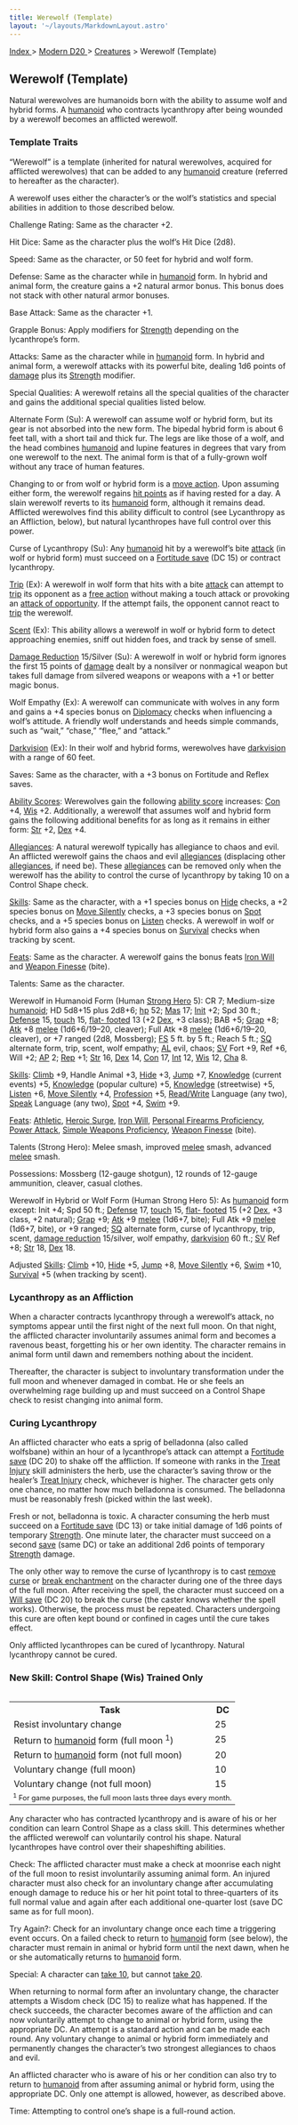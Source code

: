 ```yaml
---
title: Werewolf (Template)
layout: '~/layouts/MarkdownLayout.astro'
---
```


[ Index ](/) > [ Modern D20 ](/modern.d20.srd) > [Creatures](/modern.d20.srd/creatures) > Werewolf (Template)

## Werewolf (Template)

Natural werewolves are humanoids born with the ability to assume wolf and
hybrid forms. A [humanoid](/modern.d20.srd/creature.types/humanoid) who
contracts lycanthropy after being wounded by a werewolf becomes an afflicted
werewolf.

### Template Traits

“Werewolf” is a template (inherited for natural werewolves, acquired for
afflicted werewolves) that can be added to any
[humanoid](/modern.d20.srd/creature.types/humanoid) creature (referred to
hereafter as the character).

A werewolf uses either the character’s or the wolf’s statistics and special
abilities in addition to those described below.

Challenge Rating: Same as the character +2.

Hit Dice: Same as the character plus the wolf’s Hit Dice (2d8).

Speed: Same as the character, or 50 feet for hybrid and wolf form.

Defense: Same as the character while in
[humanoid](/modern.d20.srd/creature.types/humanoid) form. In hybrid and animal
form, the creature gains a +2 natural armor bonus. This bonus does not stack
with other natural armor bonuses.

Base Attack: Same as the character +1.

Grapple Bonus: Apply modifiers for
[Strength](/modern.d20.srd/basics/ability.scores) depending on the
lycanthrope’s form.

Attacks: Same as the character while in
[humanoid](/modern.d20.srd/creature.types/humanoid) form. In hybrid and animal
form, a werewolf attacks with its powerful bite, dealing 1d6 points of
[damage](/modern.d20.srd/combat/damage) plus its
[Strength](/modern.d20.srd/basics/ability.scores) modifier.

Special Qualities: A werewolf retains all the special qualities of the
character and gains the additional special qualities listed below.

Alternate Form (Su): A werewolf can assume wolf or hybrid form, but its gear
is not absorbed into the new form. The bipedal hybrid form is about 6 feet
tall, with a short tail and thick fur. The legs are like those of a wolf, and
the head combines [humanoid](/modern.d20.srd/creature.types/humanoid) and
lupine features in degrees that vary from one werewolf to the next. The animal
form is that of a fully-grown wolf without any trace of human features.

Changing to or from wolf or hybrid form is a [move action](/modern.d20.srd/combat/move.actions). Upon assuming either form, the
werewolf regains [hit points](/modern.d20.srd/combat/hit.points) as if having
rested for a day. A slain werewolf reverts to its
[humanoid](/modern.d20.srd/creature.types/humanoid) form, although it remains
dead. Afflicted werewolves find this ability difficult to control (see
Lycanthropy as an Affliction, below), but natural lycanthropes have full
control over this power.

Curse of Lycanthropy (Su): Any
[humanoid](/modern.d20.srd/creature.types/humanoid) hit by a werewolf’s bite
[attack](/modern.d20.srd/combat/attack.roll) (in wolf or hybrid form) must
succeed on a [Fortitude save](/modern.d20.srd/basics/saving.throws) (DC 15) or
contract lycanthropy.

[Trip](/modern.d20.srd/combat/trip) (Ex): A werewolf in wolf form that hits
with a bite [attack](/modern.d20.srd/combat/attack.roll) can attempt to
[trip](/modern.d20.srd/combat/trip) its opponent as a [free action](/modern.d20.srd/combat/action.types) without making a touch attack or
provoking an [attack of opportunity](/modern.d20.srd/combat/attacks.of.opportunity). If the attempt
fails, the opponent cannot react to [trip](/modern.d20.srd/combat/trip) the
werewolf.

[Scent](/modern.d20.srd/special.abilities/scent) (Ex): This ability allows a
werewolf in wolf or hybrid form to detect approaching enemies, sniff out
hidden foes, and track by sense of smell.

[Damage Reduction](/modern.d20.srd/special.abilities/damage.reduction)
15/Silver (Su): A werewolf in wolf or hybrid form ignores the first 15 points
of [damage](/modern.d20.srd/combat/damage) dealt by a nonsilver or nonmagical
weapon but takes full damage from silvered weapons or weapons with a +1 or
better magic bonus.

Wolf Empathy (Ex): A werewolf can communicate with wolves in any form and
gains a +4 species bonus on [Diplomacy](/modern.d20.srd/skills/diplomacy)
checks when influencing a wolf’s attitude. A friendly wolf understands and
heeds simple commands, such as “wait,” “chase,” “flee,” and “attack.”

[Darkvision](/modern.d20.srd/special.abilities/darkvision) (Ex): In their wolf
and hybrid forms, werewolves have
[darkvision](/modern.d20.srd/special.abilities/darkvision) with a range of 60
feet.

Saves: Same as the character, with a +3 bonus on Fortitude and Reflex saves.

[Ability Scores](/modern.d20.srd/basics/ability.scores): Werewolves gain the
following [ability score](/modern.d20.srd/basics/ability.scores) increases:
[Con](/modern.d20.srd/basics/ability.scores) +4,
[Wis](/modern.d20.srd/basics/ability.scores) +2. Additionally, a werewolf that
assumes wolf and hybrid form gains the following additional benefits for as
long as it remains in either form:
[Str](/modern.d20.srd/basics/ability.scores) +2,
[Dex](/modern.d20.srd/basics/ability.scores) +4.

[Allegiances](/modern.d20.srd/basics/allegiances): A natural werewolf
typically has allegiance to chaos and evil. An afflicted werewolf gains the
chaos and evil [allegiances](/modern.d20.srd/basics/allegiances) (displacing
other [allegiances](/modern.d20.srd/basics/allegiances), if need be). These
[allegiances](/modern.d20.srd/basics/allegiances) can be removed only when the
werewolf has the ability to control the curse of lycanthropy by taking 10 on a
Control Shape check.

[Skills](/modern.d20.srd/skills): Same as the character, with a +1 species
bonus on [Hide](/modern.d20.srd/skills/hide) checks, a +2 species bonus on
[Move Silently](/modern.d20.srd/skills/move.silently) checks, a +3 species
bonus on [Spot](/modern.d20.srd/skills/spot) checks, and a +5 species bonus on
[Listen](/modern.d20.srd/skills/listen) checks. A werewolf in wolf or hybrid
form also gains a +4 species bonus on
[Survival](/modern.d20.srd/skills/survival) checks when tracking by scent.

[Feats](/modern.d20.srd/feats): Same as the character. A werewolf gains the
bonus feats [Iron Will](/modern.d20.srd/feats/iron.will) and [Weapon Finesse](/modern.d20.srd/feats/weapon.finesse) (bite).

Talents: Same as the character.

Werewolf in Humanoid Form (Human [Strong Hero](/modern.d20.srd/classes/basic/strong.hero) 5): CR 7; Medium-size
[humanoid](/modern.d20.srd/creature.types/humanoid); HD 5d8+15 plus 2d8+6;
[hp](/modern.d20.srd/combat/hit.points) 52;
[Mas](/modern.d20.srd/creatures/creature.overview) 17;
[Init](/modern.d20.srd/combat/initiative) +2; Spd 30 ft.;
[Defense](/modern.d20.srd/combat/defense) 15,
[touch](/modern.d20.srd/combat/attack.actions) 15, [flat- footed](/modern.d20.srd/combat/surprise) 13 (+2
[Dex](/modern.d20.srd/basics/ability.scores), +3 class); BAB +5;
[Grap](/modern.d20.srd/combat/grapple) +8;
[Atk](/modern.d20.srd/combat/attack.roll) +8
[melee](/modern.d20.srd/combat/attack.roll) (1d6+6/19–20, cleaver); Full Atk
+8 [melee](/modern.d20.srd/combat/attack.roll) (1d6+6/19–20, cleaver), or +7
ranged (2d8, Mossberg); [FS](/modern.d20.srd/creatures/creature.overview) 5
ft. by 5 ft.; Reach 5 ft.; [SQ](/modern.d20.srd/creatures/creature.overview)
alternate form, trip, scent, wolf empathy;
[AL](/modern.d20.srd/basics/allegiances) evil, chaos;
[SV](/modern.d20.srd/basics/saving.throws) Fort +9, Ref +6, Will +2;
[AP](/modern.d20.srd/creatures/creature.overview) 2;
[Rep](/modern.d20.srd/creatures/creature.overview) +1;
[Str](/modern.d20.srd/basics/ability.scores) 16,
[Dex](/modern.d20.srd/basics/ability.scores) 14,
[Con](/modern.d20.srd/basics/ability.scores) 17,
[Int](/modern.d20.srd/basics/ability.scores) 12,
[Wis](/modern.d20.srd/basics/ability.scores) 12,
[Cha](/modern.d20.srd/basics/ability.scores) 8.

[Skills](/modern.d20.srd/skills): [Climb](/modern.d20.srd/skills/climb) +9,
Handle Animal +3, [Hide](/modern.d20.srd/skills/hide) +3,
[Jump](/modern.d20.srd/skills/jump) +7,
[Knowledge](/modern.d20.srd/skills/knowledge) (current events) +5,
[Knowledge](/modern.d20.srd/skills/knowledge) (popular culture) +5,
[Knowledge](/modern.d20.srd/skills/knowledge) (streetwise) +5,
[Listen](/modern.d20.srd/skills/listen) +6, [Move Silently](/modern.d20.srd/skills/move.silently) +4,
[Profession](/modern.d20.srd/skills/profession) +5,
[Read/Write](/modern.d20.srd/skills/read.write.language) Language (any two),
[Speak](/modern.d20.srd/skills/speak.language) Language (any two),
[Spot](/modern.d20.srd/skills/spot) +4, [Swim](/modern.d20.srd/skills/swim)
+9.

[Feats](/modern.d20.srd/feats): [Athletic](/modern.d20.srd/feats/athletic),
[Heroic Surge](/modern.d20.srd/feats/heroic.surge), [Iron Will](/modern.d20.srd/feats/iron.will), [Personal Firearms Proficiency](/modern.d20.srd/feats/personal.firearms.proficiency), [Power Attack](/modern.d20.srd/feats/power.attack), [Simple Weapons Proficiency](/modern.d20.srd/feats/simple.weapons.proficiency), [Weapon Finesse](/modern.d20.srd/feats/weapon.finesse) (bite).

Talents (Strong Hero): Melee smash, improved
[melee](/modern.d20.srd/combat/attack.roll) smash, advanced
[melee](/modern.d20.srd/combat/attack.roll) smash.

Possessions: Mossberg (12-gauge shotgun), 12 rounds of 12-gauge ammunition,
cleaver, casual clothes.

Werewolf in Hybrid or Wolf Form (Human Strong Hero 5): As
[humanoid](/modern.d20.srd/creature.types/humanoid) form except: Init +4; Spd
50 ft.; [Defense](/modern.d20.srd/combat/defense) 17,
[touch](/modern.d20.srd/combat/attack.actions) 15, [flat- footed](/modern.d20.srd/combat/surprise) 15 (+2
[Dex](/modern.d20.srd/basics/ability.scores), +3 class, +2 natural);
[Grap](/modern.d20.srd/combat/grapple) +9;
[Atk](/modern.d20.srd/combat/attack.roll) +9
[melee](/modern.d20.srd/combat/attack.roll) (1d6+7, bite); Full Atk +9
[melee](/modern.d20.srd/combat/attack.roll) (1d6+7, bite), or +9 ranged;
[SQ](/modern.d20.srd/creatures/creature.overview) alternate form, curse of
lycanthropy, trip, scent, [damage reduction](/modern.d20.srd/special.abilities/damage.reduction) 15/silver, wolf
empathy, [darkvision](/modern.d20.srd/special.abilities/darkvision) 60 ft.;
[SV](/modern.d20.srd/basics/saving.throws) Ref +8;
[Str](/modern.d20.srd/basics/ability.scores) 18,
[Dex](/modern.d20.srd/basics/ability.scores) 18.

Adjusted [Skills](/modern.d20.srd/skills):
[Climb](/modern.d20.srd/skills/climb) +10, [Hide](/modern.d20.srd/skills/hide)
+5, [Jump](/modern.d20.srd/skills/jump) +8, [Move Silently](/modern.d20.srd/skills/move.silently) +6,
[Swim](/modern.d20.srd/skills/swim) +10,
[Survival](/modern.d20.srd/skills/survival) +5 (when tracking by scent).

### Lycanthropy as an Affliction

When a character contracts lycanthropy through a werewolf’s attack, no
symptoms appear until the first night of the next full moon. On that night,
the afflicted character involuntarily assumes animal form and becomes a
ravenous beast, forgetting his or her own identity. The character remains in
animal form until dawn and remembers nothing about the incident.

Thereafter, the character is subject to involuntary transformation under the
full moon and whenever damaged in combat. He or she feels an overwhelming rage
building up and must succeed on a Control Shape check to resist changing into
animal form.

### Curing Lycanthropy

An afflicted character who eats a sprig of belladonna (also called wolfsbane)
within an hour of a lycanthrope’s attack can attempt a [Fortitude save](/modern.d20.srd/basics/saving.throws) (DC 20) to shake off the
affliction. If someone with ranks in the [Treat Injury](/modern.d20.srd/skills/treat.injury) skill administers the herb, use
the character’s saving throw or the healer’s [Treat Injury](/modern.d20.srd/skills/treat.injury) check, whichever is higher. The
character gets only one chance, no matter how much belladonna is consumed. The
belladonna must be reasonably fresh (picked within the last week).

Fresh or not, belladonna is toxic. A character consuming the herb must succeed
on a [Fortitude save](/modern.d20.srd/basics/saving.throws) (DC 13) or take
initial damage of 1d6 points of temporary
[Strength](/modern.d20.srd/basics/ability.scores). One minute later, the
character must succeed on a second
[save](/modern.d20.srd/basics/saving.throws) (same DC) or take an additional
2d6 points of temporary [Strength](/modern.d20.srd/basics/ability.scores)
damage.

The only other way to remove the curse of lycanthropy is to cast [remove curse](/modern.d20.srd/fx/remove.curse) or [break enchantment](/modern.d20.srd/fx/break.enchantment) on the character during one
of the three days of the full moon. After receiving the spell, the character
must succeed on a [Will save](/modern.d20.srd/basics/saving.throws) (DC 20) to
break the curse (the caster knows whether the spell works). Otherwise, the
process must be repeated. Characters undergoing this cure are often kept bound
or confined in cages until the cure takes effect.

Only afflicted lycanthropes can be cured of lycanthropy. Natural lycanthropy
cannot be cured.

### New Skill: Control Shape (Wis) Trained Only


<table style="float: right"><tr><th> Task</th><th> DC</th></tr> <tr><td> Resist involuntary change</td><td> 25 </td></tr> <tr class="shaded"><td> Return to <a href="/modern.d20.srd/creature.types/humanoid">humanoid</a> form (full moon <sup>1</sup>)</td><td> 25 </td></tr> <tr><td> Return to <a href="/modern.d20.srd/creature.types/humanoid">humanoid</a> form (not full moon)</td><td> 20 </td></tr> <tr class="shaded"><td> Voluntary change (full moon)</td><td> 10 </td></tr> <tr><td> Voluntary change (not full moon)</td><td> 15 </td></tr> <tr><td colspan="2" style="font-size: .8em; text-align: left"><sup>1</sup> For game purposes, the full moon lasts three days every month. </td></tr></table>


Any character who has contracted lycanthropy and is aware of his or her
condition can learn Control Shape as a class skill. This determines whether
the afflicted werewolf can voluntarily control his shape. Natural lycanthropes
have control over their shapeshifting abilities.

Check: The afflicted character must make a check at moonrise each night of the
full moon to resist involuntarily assuming animal form. An injured character
must also check for an involuntary change after accumulating enough damage to
reduce his or her hit point total to three-quarters of its full normal value
and again after each additional one-quarter lost (save DC same as for full
moon).

Try Again?: Check for an involuntary change once each time a triggering event
occurs. On a failed check to return to
[humanoid](/modern.d20.srd/creature.types/humanoid) form (see below), the
character must remain in animal or hybrid form until the next dawn, when he or
she automatically returns to
[humanoid](/modern.d20.srd/creature.types/humanoid) form.

Special: A character can [take 10](/modern.d20.srd/skills/skill.basics.php#take10), but cannot [take 20](/modern.d20.srd/skills/skill.basics.php#take20).

When returning to normal form after an involuntary change, the character
attempts a Wisdom check (DC 15) to realize what has happened. If the check
succeeds, the character becomes aware of the affliction and can now
voluntarily attempt to change to animal or hybrid form, using the appropriate
DC. An attempt is a standard action and can be made each round. Any voluntary
change to animal or hybrid form immediately and permanently changes the
character’s two strongest allegiances to chaos and evil.

An afflicted character who is aware of his or her condition can also try to
return to [humanoid](/modern.d20.srd/creature.types/humanoid) from after
assuming animal or hybrid form, using the appropriate DC. Only one attempt is
allowed, however, as described above.

Time: Attempting to control one’s shape is a full-round action.

